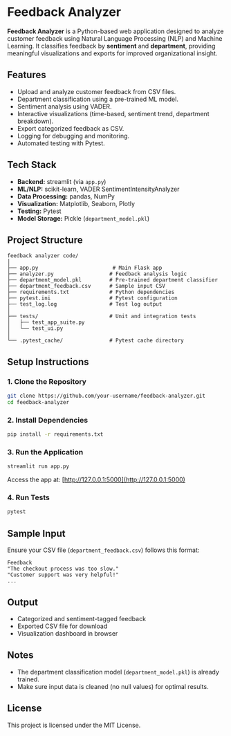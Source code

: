 # Feedback Analyzer

**Feedback Analyzer** is a Python-based web application designed to analyze customer feedback using Natural Language Processing (NLP) and Machine Learning. It classifies feedback by **sentiment** and **department**, providing meaningful visualizations and exports for improved organizational insight.

##  Features

- Upload and analyze customer feedback from CSV files.
- Department classification using a pre-trained ML model.
- Sentiment analysis using VADER.
- Interactive visualizations (time-based, sentiment trend, department breakdown).
- Export categorized feedback as CSV.
- Logging for debugging and monitoring.
- Automated testing with Pytest.

##  Tech Stack

- **Backend:** streamlit (via `app.py`)
- **ML/NLP:** scikit-learn, VADER SentimentIntensityAnalyzer
- **Data Processing:** pandas, NumPy
- **Visualization:** Matplotlib, Seaborn, Plotly
- **Testing:** Pytest
- **Model Storage:** Pickle (`department_model.pkl`)

##  Project Structure

```
feedback analyzer code/
│
├── app.py                        # Main Flask app
├── analyzer.py                  # Feedback analysis logic
├── department_model.pkl         # Pre-trained department classifier
├── department_feedback.csv      # Sample input CSV
├── requirements.txt             # Python dependencies
├── pytest.ini                   # Pytest configuration
├── test_log.log                 # Test log output
│
├── tests/                       # Unit and integration tests
│   ├── test_app_suite.py
│   └── test_ui.py
│
└── .pytest_cache/               # Pytest cache directory
```

##  Setup Instructions

### 1. Clone the Repository

```bash
git clone https://github.com/your-username/feedback-analyzer.git
cd feedback-analyzer
```

### 2. Install Dependencies

```bash
pip install -r requirements.txt
```

### 3. Run the Application

```bash
streamlit run app.py
```

Access the app at: [http://127.0.0.1:5000](http://127.0.0.1:5000)

### 4. Run Tests

```bash
pytest
```

##  Sample Input

Ensure your CSV file (`department_feedback.csv`) follows this format:

```csv
Feedback
"The checkout process was too slow."
"Customer support was very helpful!"
...
```

##  Output

- Categorized and sentiment-tagged feedback
- Exported CSV file for download
- Visualization dashboard in browser

##  Notes

- The department classification model (`department_model.pkl`) is already trained.
- Make sure input data is cleaned (no null values) for optimal results.

##  License

This project is licensed under the MIT License.
